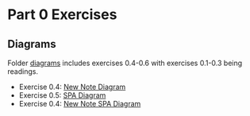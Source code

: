 # Part 0 Exercises

## Diagrams

Folder [diagrams](diagrams/) includes exercises 0.4-0.6 with exercises 0.1-0.3 
being readings.

- Exercise 0.4: [New Note Diagram](diagrams/new-note-diagram.md)
- Exercise 0.5: [SPA Diagram](diagrams/spa-diagram.md)
- Exercise 0.4: [New Note SPA Diagram](diagrams/new-note-spa-diagram.md)